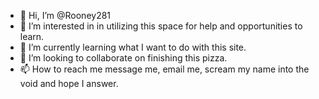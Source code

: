 - 👋 Hi, I’m @Rooney281
- 👀 I’m interested in in utilizing this space for help and opportunities to learn.
- 🌱 I’m currently learning what I want to do with this site.
- 💞️ I’m looking to collaborate on finishing this pizza.
- 📫 How to reach me message me, email me, scream my name into the void and hope I answer.

<!---
Rooney281/Rooney281 is a ✨ special ✨ repository because its `README.md` (this file) appears on your GitHub profile.
You can click the Preview link to take a look at your changes.
--->
